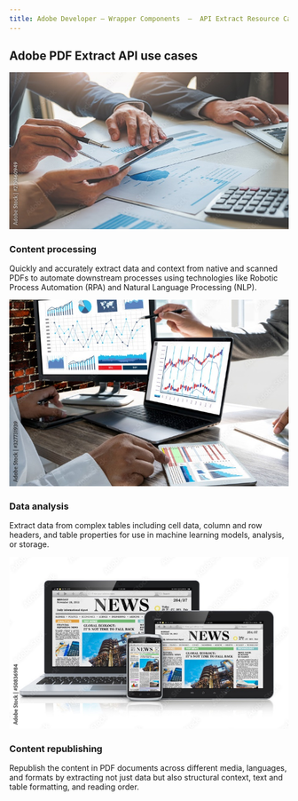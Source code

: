 ```yaml
---
title: Adobe Developer — Wrapper Components  —  API Extract Resource Card
---
```



<TitleBlock slots="heading" theme="lightest" className='titleBlock-align-left'/>

## Adobe PDF Extract API use cases


<ResourceCard slots="link, image, heading, text" width="25%" theme='lightest' className="useCaseCard"/>

[](/use-cases/content-and-data-extraction/content-based-process-automation.md)

![content-processing](../../images/content-processing.jpg)

### Content processing

Quickly and accurately extract data and context from native and scanned PDFs to automate downstream processes using technologies like Robotic Process Automation (RPA) and Natural Language Processing (NLP).


<ResourceCard slots="link, image, heading, text" width="25%" theme='lightest' className="useCaseCard"/>

[](/use-cases/content-and-data-extraction/data-analysis/)

![data-analysis](../../images/data-analysis.jpg)

### Data analysis

Extract data from complex tables including cell data, column and row headers, and table properties for use in machine learning models, analysis, or storage.


<ResourceCard slots="link, image, heading, text" width="25%" theme='lightest' className="useCaseCard"/>

[](/use-cases/content-publishing/)

![content-republishing](../../images/content-republishing.jpg)

### Content republishing

Republish the content in PDF documents across different media, languages, and formats by extracting not just data but also structural context, text and table formatting, and reading order.